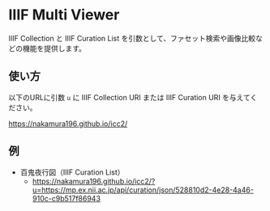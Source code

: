 # IIIF Multi Viewer

IIIF Collection と IIIF Curation List を引数として、ファセット検索や画像比較などの機能を提供します。

## 使い方

以下のURLに引数 `u` に IIIF Collection URI または IIIF Curation URI を与えてください。

https://nakamura196.github.io/icc2/

## 例

* 百鬼夜行図（IIIF Curation List）
    * https://nakamura196.github.io/icc2/?u=https://mp.ex.nii.ac.jp/api/curation/json/528810d2-4e28-4a46-910c-c9b517f86943
